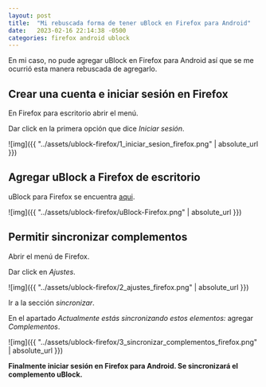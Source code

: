 ```yaml
---
layout: post
title:  "Mi rebuscada forma de tener uBlock en Firefox para Android"
date:   2023-02-16 22:14:38 -0500
categories: firefox android ublock
---
```


En mi caso, no pude agregar uBlock en Firefox para Android así que se me ocurrió esta manera rebuscada de agregarlo.

## Crear una cuenta e iniciar sesión en Firefox

En Firefox para escritorio abrir el menú.

Dar click en la primera opción que dice *Iniciar sesión*.

![img]({{ "../assets/ublock-firefox/1_iniciar_sesion_firefox.png" | absolute_url }})

## Agregar uBlock a Firefox de escritorio

uBlock para Firefox se encuentra [aqui](https://addons.mozilla.org/es/firefox/addon/ublock-origin/).

![img]({{ "../assets/ublock-firefox/uBlock-Firefox.png" | absolute_url }})

## Permitir sincronizar complementos

Abrir el menú de Firefox.

Dar click en *Ajustes*.

![img]({{ "../assets/ublock-firefox/2_ajustes_firefox.png" | absolute_url }})

Ir a la sección *sincronizar*.

En el apartado *Actualmente estás sincronizando estos elementos:* agregar *Complementos*.

![img]({{ "../assets/ublock-firefox/3_sincronizar_complementos_firefox.png" | absolute_url }})

**Finalmente iniciar sesión en Firefox para Android. Se sincronizará el complemento uBlock.**